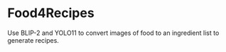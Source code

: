 # Food4Recipes
Use BLIP-2 and YOLO11 to convert images of food to an ingredient list to generate recipes.
